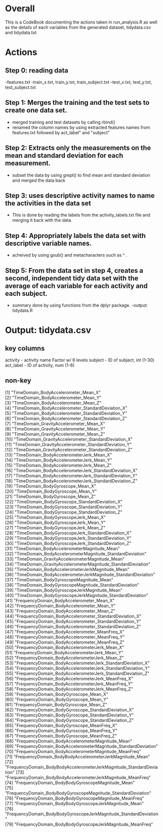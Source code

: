 # Overall

This is a CodeBook documenting the actions taken in run_analysis.R as well as the details of each variables from the generated dataset, tidydata.csv and tidydata.txt

# Actions

## Step 0: reading data

-features.txt
-train_x.txt, train_y.txt, train_subject.txt
-test_x.txt, test_y.txt, test_subject.txt

## Step 1: Merges the training and the test sets to create one data set.

- merged training and test datasets by calling rbind()
- renamed the column names by using extracted features names from features.txt followed by act_label" and "subject"

## Step 2: Extracts only the measurements on the mean and standard deviation for each measurement.
- subset the data by  using grepl() to find mean and standard deviation and merged the data back

## Step 3: uses descriptive activity names to name the activities in the data set
- This is done by reading the labels from the activity_labels.txt file and merging it back with the data. 

## Step 4: Appropriately labels the data set with descriptive variable names.    
- acheived by using gsub() and metacharacters such as ^ . 

## Step 5: From the data set in step 4, creates a second, independent tidy data set with the average of each variable for each activity and each subject. 
- summary done by using functions from the dplyr package.
-output: tidydata.R

# Output: tidydata.csv

## key columns
activity - activity name Factor w/ 6 levels
subject - ID of subject, int (1-30)
act_label - ID of activity, num (1-6)

## non-key
 [1] "TimeDomain_BodyAccelerometer_Mean_X"                                 
 [2] "TimeDomain_BodyAccelerometer_Mean_Y"                                 
 [3] "TimeDomain_BodyAccelerometer_Mean_Z"                                 
 [4] "TimeDomain_BodyAccelerometer_StandardDeviation_X"                    
 [5] "TimeDomain_BodyAccelerometer_StandardDeviation_Y"                    
 [6] "TimeDomain_BodyAccelerometer_StandardDeviation_Z"                    
 [7] "TimeDomain_GravityAccelerometer_Mean_X"                              
 [8] "TimeDomain_GravityAccelerometer_Mean_Y"                              
 [9] "TimeDomain_GravityAccelerometer_Mean_Z"                              
[10] "TimeDomain_GravityAccelerometer_StandardDeviation_X"                 
[11] "TimeDomain_GravityAccelerometer_StandardDeviation_Y"                 
[12] "TimeDomain_GravityAccelerometer_StandardDeviation_Z"                 
[13] "TimeDomain_BodyAccelerometerJerk_Mean_X"                             
[14] "TimeDomain_BodyAccelerometerJerk_Mean_Y"                             
[15] "TimeDomain_BodyAccelerometerJerk_Mean_Z"                             
[16] "TimeDomain_BodyAccelerometerJerk_StandardDeviation_X"                
[17] "TimeDomain_BodyAccelerometerJerk_StandardDeviation_Y"                
[18] "TimeDomain_BodyAccelerometerJerk_StandardDeviation_Z"                
[19] "TimeDomain_BodyGyroscope_Mean_X"                                     
[20] "TimeDomain_BodyGyroscope_Mean_Y"                                     
[21] "TimeDomain_BodyGyroscope_Mean_Z"                                     
[22] "TimeDomain_BodyGyroscope_StandardDeviation_X"                        
[23] "TimeDomain_BodyGyroscope_StandardDeviation_Y"                        
[24] "TimeDomain_BodyGyroscope_StandardDeviation_Z"                        
[25] "TimeDomain_BodyGyroscopeJerk_Mean_X"                                 
[26] "TimeDomain_BodyGyroscopeJerk_Mean_Y"                                 
[27] "TimeDomain_BodyGyroscopeJerk_Mean_Z"                                 
[28] "TimeDomain_BodyGyroscopeJerk_StandardDeviation_X"                    
[29] "TimeDomain_BodyGyroscopeJerk_StandardDeviation_Y"                    
[30] "TimeDomain_BodyGyroscopeJerk_StandardDeviation_Z"                    
[31] "TimeDomain_BodyAccelerometerMagnitude_Mean"                          
[32] "TimeDomain_BodyAccelerometerMagnitude_StandardDeviation"             
[33] "TimeDomain_GravityAccelerometerMagnitude_Mean"                       
[34] "TimeDomain_GravityAccelerometerMagnitude_StandardDeviation"          
[35] "TimeDomain_BodyAccelerometerJerkMagnitude_Mean"                      
[36] "TimeDomain_BodyAccelerometerJerkMagnitude_StandardDeviation"         
[37] "TimeDomain_BodyGyroscopeMagnitude_Mean"                              
[38] "TimeDomain_BodyGyroscopeMagnitude_StandardDeviation"                 
[39] "TimeDomain_BodyGyroscopeJerkMagnitude_Mean"                          
[40] "TimeDomain_BodyGyroscopeJerkMagnitude_StandardDeviation"             
[41] "FrequencyDomain_BodyAccelerometer_Mean_X"                            
[42] "FrequencyDomain_BodyAccelerometer_Mean_Y"                            
[43] "FrequencyDomain_BodyAccelerometer_Mean_Z"                            
[44] "FrequencyDomain_BodyAccelerometer_StandardDeviation_X"               
[45] "FrequencyDomain_BodyAccelerometer_StandardDeviation_Y"               
[46] "FrequencyDomain_BodyAccelerometer_StandardDeviation_Z"               
[47] "FrequencyDomain_BodyAccelerometer_MeanFreq_X"                        
[48] "FrequencyDomain_BodyAccelerometer_MeanFreq_Y"                        
[49] "FrequencyDomain_BodyAccelerometer_MeanFreq_Z"                        
[50] "FrequencyDomain_BodyAccelerometerJerk_Mean_X"                        
[51] "FrequencyDomain_BodyAccelerometerJerk_Mean_Y"                        
[52] "FrequencyDomain_BodyAccelerometerJerk_Mean_Z"                        
[53] "FrequencyDomain_BodyAccelerometerJerk_StandardDeviation_X"           
[54] "FrequencyDomain_BodyAccelerometerJerk_StandardDeviation_Y"           
[55] "FrequencyDomain_BodyAccelerometerJerk_StandardDeviation_Z"           
[56] "FrequencyDomain_BodyAccelerometerJerk_MeanFreq_X"                    
[57] "FrequencyDomain_BodyAccelerometerJerk_MeanFreq_Y"                    
[58] "FrequencyDomain_BodyAccelerometerJerk_MeanFreq_Z"                    
[59] "FrequencyDomain_BodyGyroscope_Mean_X"                                
[60] "FrequencyDomain_BodyGyroscope_Mean_Y"                                
[61] "FrequencyDomain_BodyGyroscope_Mean_Z"                                
[62] "FrequencyDomain_BodyGyroscope_StandardDeviation_X"                   
[63] "FrequencyDomain_BodyGyroscope_StandardDeviation_Y"                   
[64] "FrequencyDomain_BodyGyroscope_StandardDeviation_Z"                   
[65] "FrequencyDomain_BodyGyroscope_MeanFreq_X"                            
[66] "FrequencyDomain_BodyGyroscope_MeanFreq_Y"                            
[67] "FrequencyDomain_BodyGyroscope_MeanFreq_Z"                            
[68] "FrequencyDomain_BodyAccelerometerMagnitude_Mean"                     
[69] "FrequencyDomain_BodyAccelerometerMagnitude_StandardDeviation"        
[70] "FrequencyDomain_BodyAccelerometerMagnitude_MeanFreq"                 
[71] "FrequencyDomain_BodyBodyAccelerometerJerkMagnitude_Mean"             
[72] "FrequencyDomain_BodyBodyAccelerometerJerkMagnitude_StandardDeviation"
[73] "FrequencyDomain_BodyBodyAccelerometerJerkMagnitude_MeanFreq"         
[74] "FrequencyDomain_BodyBodyGyroscopeMagnitude_Mean"                     
[75] "FrequencyDomain_BodyBodyGyroscopeMagnitude_StandardDeviation"        
[76] "FrequencyDomain_BodyBodyGyroscopeMagnitude_MeanFreq"                 
[77] "FrequencyDomain_BodyBodyGyroscopeJerkMagnitude_Mean"                 
[78] "FrequencyDomain_BodyBodyGyroscopeJerkMagnitude_StandardDeviation"    
[79] "FrequencyDomain_BodyBodyGyroscopeJerkMagnitude_MeanFreq"  








